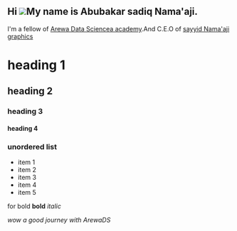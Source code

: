 ## Hi ![](https://user-images.githubusercontent.com/18350557/176309783-0785949b-9127-417c-8b55-ab5a4333674e.gif)My name is Abubakar sadiq Nama'aji.
I'm a fellow of [Arewa Data Sciencea academy](https://arewadatascience.github.io/).And C.E.O of [sayyid Nama'aji graphics](https://www.instagram.com/sayyid_namaaji_graphics?igsh=MXFvazk1N3E0aXM4MQ==)

# heading 1
## heading 2
### heading 3
#### heading 4

### __unordered list__ 
- item 1
- item 2
- item 3
- item 4
- item 5

for bold
__bold__
_italic_

_wow a good journey with ArewaDS_

<!---
AlsayyuNamaaji1/AlsayyuNamaaji1 is a ✨ special ✨ repository because its `README.md` (this file) appears on your GitHub profile.
You can click the Preview link to take a look at your changes.
--->
